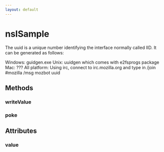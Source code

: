 ```yaml
---
layout: default
---
```


# nsISample #

The uuid is a unique number identifying the interface normally
called IID. It can be generated as follows:

Windows: guidgen.exe
Unix: uuidgen which comes with e2fsprogs package
Mac: ???
All platform: Using irc, connect to irc.mozilla.org and type in
			/join #mozilla
			/msg mozbot uuid



## Methods ##

### writeValue ###

### poke ###

## Attributes ##

### value ###
